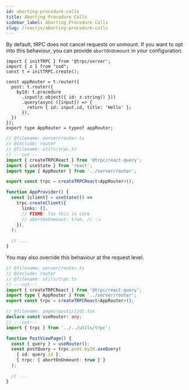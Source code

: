 ```yaml
---
id: aborting-procedure-calls
title: Aborting Procedure Calls
sidebar_label: Aborting Procedure Calls
slug: /reactjs/aborting-procedure-calls
---
```


By default, tRPC does not cancel requests on unmount. If you want to opt into this behaviour, you can provide `abortOnUnmount` in your configuration.

```twoslash include router
import { initTRPC } from '@trpc/server';
import { z } from "zod";
const t = initTRPC.create();

const appRouter = t.router({
  post: t.router({
    byId: t.procedure
      .input(z.object({ id: z.string() }))
      .query(async ({input}) => {
        return { id: input.id, title: 'Hello' };
      }),
  })
});
export type AppRouter = typeof appRouter;
```

```ts twoslash title="utils/trpc.ts"
// @filename: server/router.ts
// @include: router
// @filename: utils/trpc.ts
// ---cut---
import { createTRPCReact } from '@trpc/react-query';
import { useState } from 'react';
import type { AppRouter } from '../server/router';

export const trpc = createTRPCReact<AppRouter>();

function AppProvider() {
  const [client] = useState(() =>
    trpc.createClient({
      links: [],
      // FIXME: fix this in core
      // abortOnUnmount: true, // 👈
    }),
  );

  // ...
}
```

You may also override this behaviour at the request level.

```ts twoslash title="pages/post/[id].tsx"
// @filename: server/router.ts
// @include: router
// @filename: utils/trpc.ts
// ---cut---
import { createTRPCReact } from '@trpc/react-query';
import type { AppRouter } from '../server/router';
export const trpc = createTRPCReact<AppRouter>();

// @filename: pages/posts/[id].tsx
declare const useRouter: any;
// ---cut---
import { trpc } from '../../utils/trpc';

function PostViewPage() {
  const { query } = useRouter();
  const postQuery = trpc.post.byId.useQuery(
    { id: query.id },
    { trpc: { abortOnUnmount: true } }
  );

  // ...
}
```
